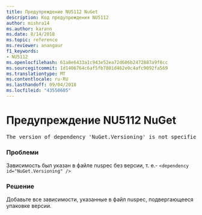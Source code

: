 ```yaml
---
title: Предупреждение NU5112 NuGet
description: Код предупреждения NU5112
author: mishra14
ms.author: karann
ms.date: 8/14/2018
ms.topic: reference
ms.reviewer: anangaur
f1_keywords:
- NU5112
ms.openlocfilehash: 61a8e6433a1c943e52ea72d606b2472887a9f8cc
ms.sourcegitcommit: 1d1406764c6af5fb7801d462e0c4afc9092fa569
ms.translationtype: MT
ms.contentlocale: ru-RU
ms.lasthandoff: 09/04/2018
ms.locfileid: "43550605"
---
```

# <a name="nuget-warning-nu5112"></a>Предупреждение NU5112 NuGet
<pre>The version of dependency 'NuGet.Versioning' is not specified. Specify the version of dependency and rebuild your package.</pre>

### <a name="issue"></a>Проблеми

Зависимость был указан в файле nuspec без версии, т. е.- `<dependency id="NuGet.Versioning" />`


### <a name="solution"></a>Решение

Добавьте все зависимости, указанные в файл nuspec, подвергающееся упаковке версии.

